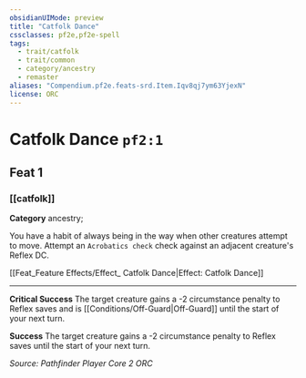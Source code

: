 ```yaml
---
obsidianUIMode: preview
title: "Catfolk Dance"
cssclasses: pf2e,pf2e-spell
tags:
  - trait/catfolk
  - trait/common
  - category/ancestry
  - remaster
aliases: "Compendium.pf2e.feats-srd.Item.Iqv8qj7ym63YjexN"
license: ORC
---
```

# Catfolk Dance `pf2:1`
## Feat 1
### [[catfolk]]

**Category** ancestry; 




You have a habit of always being in the way when other creatures attempt to move. Attempt an `Acrobatics check` check against an adjacent creature's Reflex DC.

[[Feat_Feature Effects/Effect_ Catfolk Dance|Effect: Catfolk Dance]]

* * *

**Critical Success** The target creature gains a -2 circumstance penalty to Reflex saves and is [[Conditions/Off-Guard|Off-Guard]] until the start of your next turn.

**Success** The target creature gains a -2 circumstance penalty to Reflex saves until the start of your next turn.

*Source: Pathfinder Player Core 2*
*ORC*